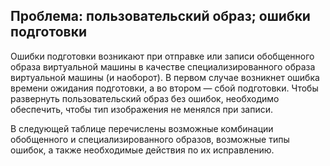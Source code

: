 ## Проблема: пользовательский образ; ошибки подготовки

Ошибки подготовки возникают при отправке или записи обобщенного образа виртуальной машины в качестве специализированного образа виртуальной машины (и наоборот). В первом случае возникнет ошибка времени ожидания подготовки, а во втором — сбой подготовки. Чтобы развернуть пользовательский образ без ошибок, необходимо обеспечить, чтобы тип изображения не менялся при записи.

В следующей таблице перечислены возможные комбинации обобщенного и специализированного образов, возможные типы ошибок, а также необходимые действия по их исправлению.

